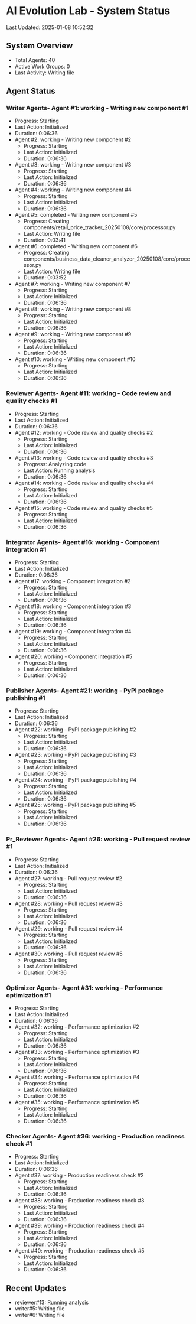 # AI Evolution Lab - System Status
Last Updated: 2025-01-08 10:52:32

## System Overview
- Total Agents: 40
- Active Work Groups: 0
- Last Activity: Writing file

## Agent Status

### Writer Agents- Agent #1: working - Writing new component #1
  - Progress: Starting
  - Last Action: Initialized
  - Duration: 0:06:36
- Agent #2: working - Writing new component #2
  - Progress: Starting
  - Last Action: Initialized
  - Duration: 0:06:36
- Agent #3: working - Writing new component #3
  - Progress: Starting
  - Last Action: Initialized
  - Duration: 0:06:36
- Agent #4: working - Writing new component #4
  - Progress: Starting
  - Last Action: Initialized
  - Duration: 0:06:36
- Agent #5: completed - Writing new component #5
  - Progress: Creating components/retail_price_tracker_20250108/core/processor.py
  - Last Action: Writing file
  - Duration: 0:03:41
- Agent #6: completed - Writing new component #6
  - Progress: Creating components/business_data_cleaner_analyzer_20250108/core/processor.py
  - Last Action: Writing file
  - Duration: 0:03:52
- Agent #7: working - Writing new component #7
  - Progress: Starting
  - Last Action: Initialized
  - Duration: 0:06:36
- Agent #8: working - Writing new component #8
  - Progress: Starting
  - Last Action: Initialized
  - Duration: 0:06:36
- Agent #9: working - Writing new component #9
  - Progress: Starting
  - Last Action: Initialized
  - Duration: 0:06:36
- Agent #10: working - Writing new component #10
  - Progress: Starting
  - Last Action: Initialized
  - Duration: 0:06:36

### Reviewer Agents- Agent #11: working - Code review and quality checks #1
  - Progress: Starting
  - Last Action: Initialized
  - Duration: 0:06:36
- Agent #12: working - Code review and quality checks #2
  - Progress: Starting
  - Last Action: Initialized
  - Duration: 0:06:36
- Agent #13: working - Code review and quality checks #3
  - Progress: Analyzing code
  - Last Action: Running analysis
  - Duration: 0:06:36
- Agent #14: working - Code review and quality checks #4
  - Progress: Starting
  - Last Action: Initialized
  - Duration: 0:06:36
- Agent #15: working - Code review and quality checks #5
  - Progress: Starting
  - Last Action: Initialized
  - Duration: 0:06:36

### Integrator Agents- Agent #16: working - Component integration #1
  - Progress: Starting
  - Last Action: Initialized
  - Duration: 0:06:36
- Agent #17: working - Component integration #2
  - Progress: Starting
  - Last Action: Initialized
  - Duration: 0:06:36
- Agent #18: working - Component integration #3
  - Progress: Starting
  - Last Action: Initialized
  - Duration: 0:06:36
- Agent #19: working - Component integration #4
  - Progress: Starting
  - Last Action: Initialized
  - Duration: 0:06:36
- Agent #20: working - Component integration #5
  - Progress: Starting
  - Last Action: Initialized
  - Duration: 0:06:36

### Publisher Agents- Agent #21: working - PyPI package publishing #1
  - Progress: Starting
  - Last Action: Initialized
  - Duration: 0:06:36
- Agent #22: working - PyPI package publishing #2
  - Progress: Starting
  - Last Action: Initialized
  - Duration: 0:06:36
- Agent #23: working - PyPI package publishing #3
  - Progress: Starting
  - Last Action: Initialized
  - Duration: 0:06:36
- Agent #24: working - PyPI package publishing #4
  - Progress: Starting
  - Last Action: Initialized
  - Duration: 0:06:36
- Agent #25: working - PyPI package publishing #5
  - Progress: Starting
  - Last Action: Initialized
  - Duration: 0:06:36

### Pr_Reviewer Agents- Agent #26: working - Pull request review #1
  - Progress: Starting
  - Last Action: Initialized
  - Duration: 0:06:36
- Agent #27: working - Pull request review #2
  - Progress: Starting
  - Last Action: Initialized
  - Duration: 0:06:36
- Agent #28: working - Pull request review #3
  - Progress: Starting
  - Last Action: Initialized
  - Duration: 0:06:36
- Agent #29: working - Pull request review #4
  - Progress: Starting
  - Last Action: Initialized
  - Duration: 0:06:36
- Agent #30: working - Pull request review #5
  - Progress: Starting
  - Last Action: Initialized
  - Duration: 0:06:36

### Optimizer Agents- Agent #31: working - Performance optimization #1
  - Progress: Starting
  - Last Action: Initialized
  - Duration: 0:06:36
- Agent #32: working - Performance optimization #2
  - Progress: Starting
  - Last Action: Initialized
  - Duration: 0:06:36
- Agent #33: working - Performance optimization #3
  - Progress: Starting
  - Last Action: Initialized
  - Duration: 0:06:36
- Agent #34: working - Performance optimization #4
  - Progress: Starting
  - Last Action: Initialized
  - Duration: 0:06:36
- Agent #35: working - Performance optimization #5
  - Progress: Starting
  - Last Action: Initialized
  - Duration: 0:06:36

### Checker Agents- Agent #36: working - Production readiness check #1
  - Progress: Starting
  - Last Action: Initialized
  - Duration: 0:06:36
- Agent #37: working - Production readiness check #2
  - Progress: Starting
  - Last Action: Initialized
  - Duration: 0:06:36
- Agent #38: working - Production readiness check #3
  - Progress: Starting
  - Last Action: Initialized
  - Duration: 0:06:36
- Agent #39: working - Production readiness check #4
  - Progress: Starting
  - Last Action: Initialized
  - Duration: 0:06:36
- Agent #40: working - Production readiness check #5
  - Progress: Starting
  - Last Action: Initialized
  - Duration: 0:06:36


## Recent Updates
- reviewer#13: Running analysis
- writer#5: Writing file
- writer#6: Writing file
